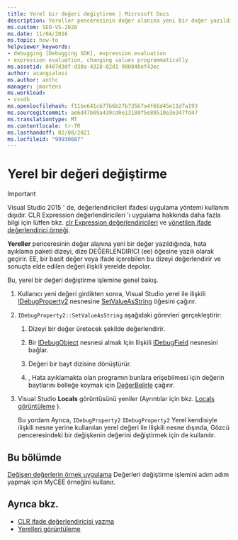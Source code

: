 ```yaml
---
title: Yerel bir değeri değiştirme | Microsoft Docs
description: Yereller penceresinin değer alanına yeni bir değer yazıldığında bir yerel değerin değerini değiştirme işlemi hakkında bilgi edinin.
ms.custom: SEO-VS-2020
ms.date: 11/04/2016
ms.topic: how-to
helpviewer_keywords:
- debugging [Debugging SDK], expression evaluation
- expression evaluation, changing values programmatically
ms.assetid: 8407d3df-d38a-4328-82d1-98084bef43ec
author: acangialosi
ms.author: anthc
manager: jmartens
ms.workload:
- vssdk
ms.openlocfilehash: f11be641cb77b6b27b735b7a4f66d45e11d7a193
ms.sourcegitcommit: ae6d47b09a439cd0e13180f5e89510e3e347fd47
ms.translationtype: MT
ms.contentlocale: tr-TR
ms.lasthandoff: 02/08/2021
ms.locfileid: "99930687"
---
```

# <a name="change-the-value-of-a-local"></a>Yerel bir değeri değiştirme
> [!IMPORTANT]
> Visual Studio 2015 ' de, değerlendiricileri ifadesi uygulama yöntemi kullanım dışıdır. CLR Expression değerlendiricileri 'ı uygulama hakkında daha fazla bilgi için lütfen bkz. [clr Expression değerlendiricileri](https://github.com/Microsoft/ConcordExtensibilitySamples/wiki/CLR-Expression-Evaluators) ve [yönetilen ifade değerlendirici örneği](https://github.com/Microsoft/ConcordExtensibilitySamples/wiki/Managed-Expression-Evaluator-Sample).

 **Yereller** penceresinin değer alanına yeni bir değer yazıldığında, hata ayıklama paketi dizeyi, dize DEĞERLENDIRICI (ee) öğesine yazılı olarak geçirir. EE, bir basit değer veya ifade içerebilen bu dizeyi değerlendirir ve sonuçta elde edilen değeri ilişkili yerelde depolar.

 Bu, yerel bir değeri değiştirme işlemine genel bakış.

1. Kullanıcı yeni değeri girdikten sonra, Visual Studio yerel ile ilişkili [IDebugProperty2](../../extensibility/debugger/reference/idebugproperty2.md) nesnesine [SetValueAsString](../../extensibility/debugger/reference/idebugproperty2-setvalueasstring.md) öğesini çağırır.

2. `IDebugProperty2::SetValueAsString` aşağıdaki görevleri gerçekleştirir:

   1. Dizeyi bir değer üretecek şekilde değerlendirir.

   2. Bir [IDebugObject](../../extensibility/debugger/reference/idebugobject.md) nesnesi almak Için Ilişkili [IDebugField](../../extensibility/debugger/reference/idebugfield.md) nesnesini bağlar.

   3. Değeri bir bayt dizisine dönüştürür.

   4. , Hata ayıklamakta olan programın bunlara erişebilmesi için değerin baytlarını belleğe koymak için [DeğerBelirle](../../extensibility/debugger/reference/idebugobject-setvalue.md) çağırır.

3. Visual Studio **Locals** görüntüsünü yeniler (Ayrıntılar için bkz. [Locals görüntüleme](../../extensibility/debugger/displaying-locals.md) ).

   Bu yordam Ayrıca,  `IDebugProperty2` `IDebugProperty2` Yerel kendisiyle ilişkili nesne yerine kullanılan yerel değeri ile Ilişkili nesne dışında, Gözcü penceresindeki bir değişkenin değerini değiştirmek için de kullanılır.

## <a name="in-this-section"></a>Bu bölümde
 [Değişen değerlerin örnek uygulama](../../extensibility/debugger/sample-implementation-of-changing-values.md) Değerleri değiştirme işlemini adım adım yapmak için MyCEE örneğini kullanır.

## <a name="see-also"></a>Ayrıca bkz.
- [CLR ifade değerlendiricisi yazma](../../extensibility/debugger/writing-a-common-language-runtime-expression-evaluator.md)
- [Yerelleri görüntüleme](../../extensibility/debugger/displaying-locals.md)
